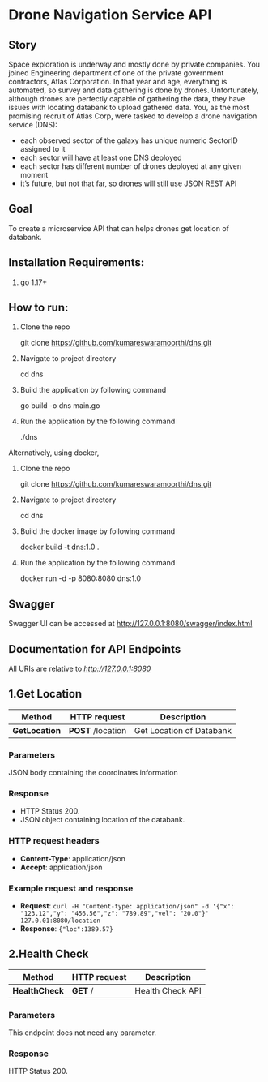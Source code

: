 # Drone Navigation Service API

## Story
Space exploration is underway and mostly done by private companies. You joined
Engineering department of one of the private government contractors, Atlas Corporation.
In that year and age, everything is automated, so survey and data gathering is done by drones.
Unfortunately, although drones are perfectly capable of gathering the data, they have issues
with locating databank to upload gathered data. You, as the most promising recruit of Atlas
Corp, were tasked to develop a drone navigation service (DNS):
- each observed sector of the galaxy has unique numeric SectorID assigned to it
- each sector will have at least one DNS deployed
- each sector has different number of drones deployed at any given moment
- it’s future, but not that far, so drones will still use JSON REST API

## Goal
To create a microservice API that can helps drones get location of databank.



Installation Requirements:
-----------------

1. go 1.17+ 

How to run:
-----------------

1. Clone the repo

	git clone https://github.com/kumareswaramoorthi/dns.git

2. Navigate to project directory 

	cd dns 

3. Build the application by following command

	go build -o dns main.go

4. Run the application by the following command 

	./dns 


Alternatively, using docker,


1. Clone the repo

	git clone https://github.com/kumareswaramoorthi/dns.git

2. Navigate to project directory 

	cd dns 

3. Build the docker image by following command

	docker build -t dns:1.0 .

4. Run the application by the following command 

	docker run -d -p 8080:8080 dns:1.0


## **Swagger**

Swagger UI can be accessed at http://127.0.0.1:8080/swagger/index.html


## Documentation for API Endpoints

All URIs are relative to *http://127.0.0.1:8080*


## **1.Get Location**

Method | HTTP request | Description
------------- | ------------- | -------------
**GetLocation** | **POST** /location | Get Location of Databank

### Parameters

JSON body containing the coordinates information

### Response 

 - HTTP Status 200.
 - JSON object containing location of the databank.


### HTTP request headers

 - **Content-Type**: application/json
 - **Accept**: application/json


### Example request and response

 - **Request**: `curl -H "Content-type: application/json" -d '{"x": "123.12","y": "456.56","z": "789.89","vel": "20.0"}' 127.0.01:8080/location`
 - **Response**: `{"loc":1389.57}`


## **2.Health Check**

Method | HTTP request | Description
------------- | ------------- | -------------
**HealthCheck** | **GET** / | Health Check API


### Parameters
This endpoint does not need any parameter.

### Response
HTTP Status 200.




